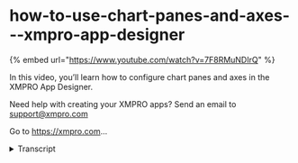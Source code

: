 # how-to-use-chart-panes-and-axes---xmpro-app-designer
{% embed url="https://www.youtube.com/watch?v=7F8RMuNDIrQ" %}



In this video, you’ll learn how to configure chart panes and axes in the XMPRO App Designer.

Need help with creating your XMPRO apps? Send an email to support@xmpro.com

Go to https://xmpro.com...
<details>
<summary>Transcript</summary>In this video, you’ll learn how to configure chart panes and axes in the XMPRO App Designer.

Need help with creating your XMPRO apps? Send an email to support@xmpro.com

Go to https://xmpro.com...
hi and welcome to another training video

from xm pro

this is an advanced video on how to use

the chart

specifically around panes and axes

if you haven't already gone through the

video on how to use the chart i would

recommend going through that first as

this one makes sense without it

so i have here a chart with a couple of

series

the problem with this chart is that

one of the series has values that are in

the thousands and the other has a series

that

its values are in the ones so you can't

really see enough detail

how we're going to fix this is we're

going to add another axis

to add an axis go to the axis section

and then press

plus on the y-axis we can add

wattage and we can leave all of these

we'll get back to these later

then we can go into the series in under

data

and change the y-axis

from default to wattage

and now we can see how this looks

we have two axes on the left one is the

wattage and one

is the default axis however

it's difficult to tell which is which

so what we can do with that

is change position of the wattage axis

to right

and that will move the wattage axis onto

the right side

so now we have an axis on the left and

axis on the right

but we're still not quite sure which is

which

so for these axes we can we can give

them a title

and then we can see which axis is which

so we have motor vibration on the left

and wattage on the right some other

options that can come in useful

are line color which changes the

color of the axis line if i change this

to red

then we'll be able to see it when i

launch display grid

grid lines if i uncheck this then the

horizontal gridlines will disappear

gridline color again i'll change this to

pink just so we can see what it looks

like

then we have label format so this is for

the numbers

and you can add either

a preset so thousands for instance

although this is the default so i'm

going to change it to

percent or you can add

your own format

using the format here i won't go into

detail in this bit

in this video you can change the label

color

so i'm going to change this to green you

can change the range start and end

so for this i'll say 0 for the range

start and 10

for the range end and you can change the

tick interval so this is the

lines between each so i'm going to

change this to

2.

now we can save and launch and we'll see

the settings here so

the axis color was red the labels were

green

percentage is applying now so 1 becomes

100

2 becomes 200 etc

and the grid lines are pink of course

you wouldn't do this to an actual grid

you would probably do something much

more beautiful

let's say we wanted to add another pane

so i'm going to add another two series

in here

and i want to put them on a different

pane to add another pane

we can go in appearance and then scroll

down to panes

and then click plus to add another one

so i've added another pane let's go into

the new series that i've added and

change the pane to those so we have

pain second pain and then

again for the pressure pain second pane

let's save and launch

as you can see there are now two panes

we have the first pane

with the originals so we've got the

wattage

and the motor vibration and the two axes

are on this pane

because we only have series on this pane

that use this

wattage axis and on the second pane we

don't have

any series that uses the wattage axis so

it won't be

applied this has been how to use panes

and axes

on the chart
</details>